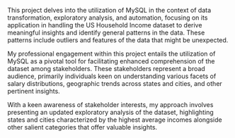 This project delves into the utilization of MySQL in the context of data transformation, exploratory analysis, and automation, focusing on its application in handling the US Household Income dataset to derive meaningful insights and identify general patterns in the data. These patterns include outliers and features of the data that might be unexpected. 

My professional engagement within this project entails the utilization of MySQL as a pivotal tool for facilitating enhanced comprehension of the dataset among stakeholders. These stakeholders represent a broad audience, primarily individuals keen on understanding various facets of salary distributions, geographic trends across states and cities, and other pertinent insights.

With a keen awareness of stakeholder interests, my approach involves presenting an updated exploratory analysis of the dataset, highlighting states and cities characterized by the highest average incomes alongside other salient categories that offer valuable insights.

